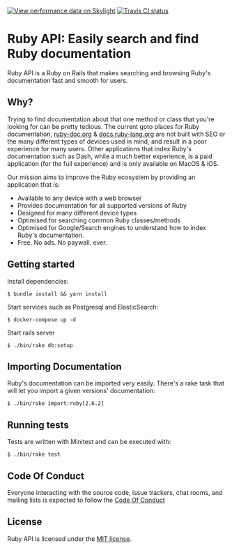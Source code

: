 [![View performance data on Skylight](https://badges.skylight.io/status/k1noEyWLdXuJ.svg)](https://oss.skylight.io/app/applications/k1noEyWLdXuJ)
[![Travis CI status](https://travis-ci.com/rubyapi/rubyapi.svg?branch=master)](https://travis-ci.com/rubyapi/rubyapi)

# Ruby API: Easily search and find Ruby documentation

Ruby API is a Ruby on Rails that makes searching and browsing Ruby's documentation fast and smooth for users.

## Why?

Trying to find documentation about that one method or class that you're looking for can be pretty tedious. The current goto places for Ruby documentation, [ruby-doc.org](https://ruby-doc.org) & [docs.ruby-lang.org](http://docs.ruby-lang.org) are not built with SEO or the many different types of devices used in mind, and result in a poor experience for many users. Other applications that index Ruby's documentation such as Dash, while a much better experience, is a paid application (for the full experience) and is only available on MacOS & iOS.

Our mission aims to improve the Ruby ecosystem by providing an application that is:

  * Available to any device with a web browser
  * Provides documentation for all supported versions of Ruby
  * Designed for many different device types
  * Optimised for searching common Ruby classes/methods
  * Optimised for Google/Search engines to understand how to index Ruby's documentation.
  * Free. No ads. No paywall. ever.

## Getting started

Install dependencies:

    $ bundle install && yarn install

Start services such as Postgresql and ElasticSearch:

    $ docker-compose up -d

Start rails server

    $ ./bin/rake db:setup

## Importing Documentation

Ruby's documentation can be imported very easily. There's a rake task that will let you import a given versions' documentation:

    $ ./bin/rake import:ruby[2.6.2]

## Running tests

Tests are written with Minitest and can be executed with:

    $ ./bin/rake test

## Code Of Conduct

Everyone interacting with the source code, issue trackers, chat rooms, and mailing lists is expected to follow the [Code Of Conduct](https://github.com/rubyapi/rubyapi/blob/master/CODE_OF_CONDUCT.md)

## License

Ruby API is licensed under the [MIT license](https://github.com/rubyapi/rubyapi/blob/master/LICENSE.md).
